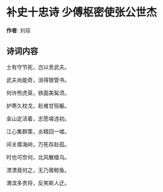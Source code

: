 # 补史十忠诗 少傅枢密使张公世杰

**作者**: 刘埙

## 诗词内容

士有守节死，岂以责武夫。

武夫尚能奇，消得银管书。

何许熊虎英，铁面美髯须。

护寒久枕戈，赴难甘殒躯。

金山定活着，志愿嗟违初。

江心集群策，炎精回一嘘。

间关瘴海岭，万死存赵孤。

时也可奈何，北风散樯乌。

漂漂竟何之，无乃膏鲸鱼。

渭滨多贵将，反笑斯人迂。

